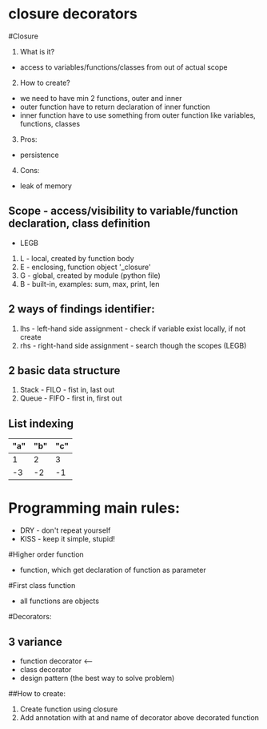 # closure decorators

#Closure
1. What is it?
- access to variables/functions/classes from out of actual scope

2. How to create?
- we need to have min 2 functions, outer and inner
- outer function have to return declaration of inner function
- inner function have to use something from outer function like variables, functions, classes

3. Pros:
- persistence

4. Cons:
- leak of memory


## Scope - access/visibility to variable/function declaration, class definition
- LEGB

1. L - local, created by function body
2. E - enclosing, function object '_closure'
3. G - global, created by module (python file)
4. B - built-in, examples: sum, max, print, len

## 2 ways of findings identifier:

1. lhs - left-hand side assignment - check if variable exist locally, if not create 
2. rhs - right-hand side assignment - search though the scopes (LEGB)

## 2 basic data structure
1. Stack - FILO - fist in, last out
2. Queue - FIFO - first in, first out

## List indexing

"a" | "b" |"c"
--- | --- | ---
1 | 2 | 3
-3 | -2 | -1

# Programming main rules:
- DRY - don't repeat yourself
- KISS - keep it simple, stupid!

#Higher order function
- function, which get declaration of function as parameter 


#First class function
- all functions are objects

#Decorators:


## 3 variance
- function decorator <--
- class decorator
- design pattern (the best way to solve problem)

##How to create:
1. Create function using closure
2. Add annotation with at and name of decorator above decorated function